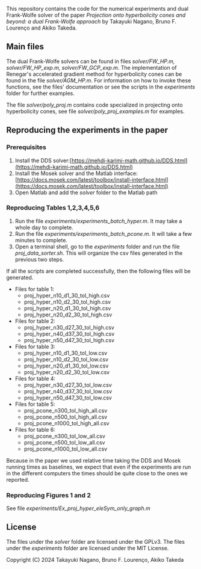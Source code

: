 This repository contains the code for the numerical experiments and dual Frank-Wolfe solver of 
the paper *Projection onto hyperbolicity cones and beyond: a dual Frank-Wolfe approach*
by Takayuki Nagano, Bruno F. Lourenço and Akiko Takeda.

## Main files

The dual Frank-Wolfe solvers can be found in files 
*solver/FW_HP.m, solver/FW_HP_exp.m, solver/FW_GCP_exp.m*.
The implementation of Renegar's accelerated gradient method 
for hyperbolicity cones can be found in the file *solver/AGM_HP.m*.
For information on how to invoke these functions, see the files' documentation 
or see the scripts in the *experiments* folder for further examples.

The file *solver/poly_proj.m* contains code specialized in 
projecting onto hyperbolicity cones, see file 
*solver/poly_proj_examples.m* for examples.



## Reproducing the experiments in the paper

### Prerequisites
 1. Install the DDS solver:[https://mehdi-karimi-math.github.io/DDS.html](https://mehdi-karimi-math.github.io/DDS.html)
 2. Install the Mosek solver and the Matlab interface: [https://docs.mosek.com/latest/toolbox/install-interface.html](https://docs.mosek.com/latest/toolbox/install-interface.html)
 3. Open Matlab and add the *solver* folder to the Matlab path

### Reproducing Tables 1,2,3,4,5,6
 1. Run the file *experiments/experiments_batch_hyper.m*. It may take a whole day to complete.
 2. Run the file *experiments/experiments_batch_pcone.m*. It will take a few minutes to complete.
 3. Open a terminal shell, go to the *experiments* folder and run the file *proj_data_sorter.sh*.
This will organize the csv files generated in the previous two steps.

If all the scripts are completed successfully, then the following files will be generated.

  * Files for table 1:
    * proj_hyper_n10_d1_30_tol_high.csv
    * proj_hyper_n10_d2_30_tol_high.csv
    * proj_hyper_n20_d1_30_tol_high.csv
    * proj_hyper_n20_d2_30_tol_high.csv
  * Files for table 2:
    * proj_hyper_n30_d27_30_tol_high.csv
    * proj_hyper_n40_d37_30_tol_high.csv
    * proj_hyper_n50_d47_30_tol_high.csv
  * Files for table 3:
    * proj_hyper_n10_d1_30_tol_low.csv
    * proj_hyper_n10_d2_30_tol_low.csv
    * proj_hyper_n20_d1_30_tol_low.csv
    * proj_hyper_n20_d2_30_tol_low.csv
  * Files for table 4:
    * proj_hyper_n30_d27_30_tol_low.csv
    * proj_hyper_n40_d37_30_tol_low.csv
    * proj_hyper_n50_d47_30_tol_low.csv
  * Files for table 5:
    * proj_pcone_n300_tol_high_all.csv
    * proj_pcone_n500_tol_high_all.csv
    * proj_pcone_n1000_tol_high_all.csv
  * Files for table 6:
    * proj_pcone_n300_tol_low_all.csv
    * proj_pcone_n500_tol_low_all.csv
    * proj_pcone_n1000_tol_low_all.csv

Because in the paper we used relative time taking the DDS and Mosek running times as 
baselines, we expect that even if the experiments 
are run in the different computers the times should be quite close to the ones we 
reported.

### Reproducing Figures 1 and 2
See file *experiments/Ex_proj_hyper_eleSym_only_graph.m*

## License
The files under the *solver* folder are licensed under the GPLv3. The files 
 under the *experiments* folder are licensed under the MIT License.

Copyright (C) 2024 Takayuki Nagano, Bruno F. Lourenço, Akiko Takeda